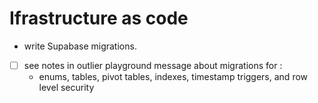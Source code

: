 # Ifrastructure as code

- write Supabase migrations.
- [ ] see notes in outlier playground message about migrations for :
  - enums, tables, pivot tables, indexes, timestamp triggers, and row level security
